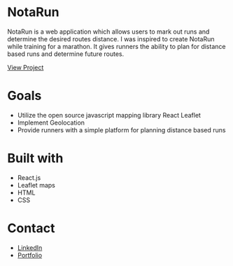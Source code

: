 # NotaRun

NotaRun is a web application which allows users to mark out runs and determine the desired routes distance. I was inspired to create NotaRun while training for a marathon. It gives runners the ability to plan for distance based runs and determine future routes.

[View Project](https://chrissyrnyk.github.io/NotaRun/)

# Goals
- Utilize the open source javascript mapping library React Leaflet
- Implement Geolocation
- Provide runners with a simple platform for planning distance based runs

# Built with
- React.js
- Leaflet maps
- HTML
- CSS

# Contact
- [LinkedIn](https://www.linkedin.com/in/christopher-syrnyk-3b5058259/)
- [Portfolio](https://christophersyrnyk.dev)

